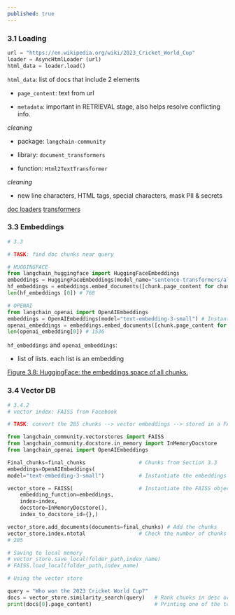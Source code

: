 ```yaml
---
published: true
---
```


### 3.1 Loading

```python
url = "https://en.wikipedia.org/wiki/2023_Cricket_World_Cup"
loader = AsyncHtmlLoader (url)
html_data = loader.load()
```

`html_data`: list of docs that include 2 elements

- `page_content`: text from url

- `metadata`: important in RETRIEVAL stage, also helps resolve conflicting info.

*cleaning*

- package: `langchain-community`

- library: `document_transformers`

- function: `Html2Text­Transformer`

*cleaning*

- new line characters, HTML tags, special characters, mask PII & secrets

[doc loaders](https://python.langchain.com/docs/integrations/document_loaders/)
[transformers](https://python.langchain.com/docs/integrations/document_transformers/)


### 3.3 Embeddings

```python
# 3.3

# TASK: find doc chunks near query

# HUGGINGFACE
from langchain_huggingface import HuggingFaceEmbeddings
embeddings = HuggingFaceEmbeddings(model_name="sentence-transformers/all-mpnet-base-v2") # Instantiate embeddings object
hf_embeddings = embeddings.embed_documents([chunk.page_content for chunk in final_chunks]) # Create embeddings for all chunks
len(hf_embeddings [0]) # 768

# OPENAI
from langchain_openai import OpenAIEmbeddings
embeddings = OpenAIEmbeddings(model="text-embedding-3-small") # Instantiate embeddings object
openai_embeddings = embeddings.embed_documents([chunk.page_content for chunk in chunks]) # Create embeddings for all chunks
len(openai_embedding[0]) # 1536
```

`hf_embeddings` and `openai_embeddings`:

- list of lists. each list is an embedding

[Figure 3.8: HuggingFace: the embeddings space of all chunks.](https://learning.oreilly.com/api/v2/epubs/urn:orm:book:9781633435858/files/OEBPS/Images/CH03_F08_Kimothi.png)


### 3.4 Vector DB

```python
# 3.4.2
# vector index: FAISS from Facebook

# TASK: convert the 285 chunks --> vector embeddings --> stored in a FAISS vector index

from langchain_community.vectorstores import FAISS
from langchain_community.docstore.in_memory import InMemoryDocstore
from langchain_openai import OpenAIEmbeddings

Final_chunks=final_chunks                 # Chunks from Section 3.3
embeddings=OpenAIEmbeddings(
model="text-embedding-3-small")           # Instantiate the embeddings object

vector_store = FAISS(                     # Instantiate the FAISS object
    embedding_function=embeddings,
    index=index,
    docstore=InMemoryDocstore(),
    index_to_docstore_id={},)

vector_store.add_documents(documents=final_chunks) # Add the chunks
vector_store.index.ntotal                 # Check the number of chunks that have been indexed
# 285

# Saving to local memory
# vector_store.save_local(folder_path,index_name)
# FAISS.load_local(folder_path,index_name)
```


```python
# Using the vector store

query = "Who won the 2023 Cricket World Cup?"
docs = vector_store.similarity_search(query)   # Rank chunks in desc order of similarity
print(docs[0].page_content)                    # Printing one of the top-ranked chunk
```